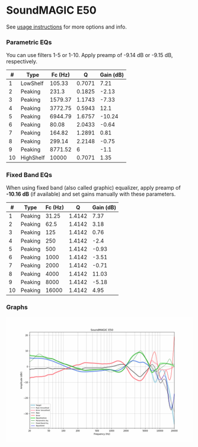 # SoundMAGIC E50
See [usage instructions](https://github.com/jaakkopasanen/AutoEq#usage) for more options and info.

### Parametric EQs
You can use filters 1-5 or 1-10. Apply preamp of -9.14 dB or -9.15 dB, respectively.

|   # | Type      |   Fc (Hz) |      Q |   Gain (dB) |
|-----|-----------|-----------|--------|-------------|
|   1 | LowShelf  |    105.33 | 0.7071 |        7.21 |
|   2 | Peaking   |    231.3  | 0.1825 |       -2.13 |
|   3 | Peaking   |   1579.37 | 1.1743 |       -7.33 |
|   4 | Peaking   |   3772.75 | 0.5943 |       12.1  |
|   5 | Peaking   |   6944.79 | 1.6757 |      -10.24 |
|   6 | Peaking   |     80.08 | 2.0433 |       -0.64 |
|   7 | Peaking   |    164.82 | 1.2891 |        0.81 |
|   8 | Peaking   |    299.14 | 2.2148 |       -0.75 |
|   9 | Peaking   |   8771.52 | 6      |       -1.1  |
|  10 | HighShelf |  10000    | 0.7071 |        1.35 |

### Fixed Band EQs
When using fixed band (also called graphic) equalizer, apply preamp of **-10.16 dB** (if available) and set gains manually with these parameters.

|   # | Type    |   Fc (Hz) |      Q |   Gain (dB) |
|-----|---------|-----------|--------|-------------|
|   1 | Peaking |     31.25 | 1.4142 |        7.37 |
|   2 | Peaking |     62.5  | 1.4142 |        3.18 |
|   3 | Peaking |    125    | 1.4142 |        0.76 |
|   4 | Peaking |    250    | 1.4142 |       -2.4  |
|   5 | Peaking |    500    | 1.4142 |       -0.93 |
|   6 | Peaking |   1000    | 1.4142 |       -3.51 |
|   7 | Peaking |   2000    | 1.4142 |       -0.71 |
|   8 | Peaking |   4000    | 1.4142 |       11.03 |
|   9 | Peaking |   8000    | 1.4142 |       -5.18 |
|  10 | Peaking |  16000    | 1.4142 |        4.95 |

### Graphs
![](./SoundMAGIC%20E50.png)
